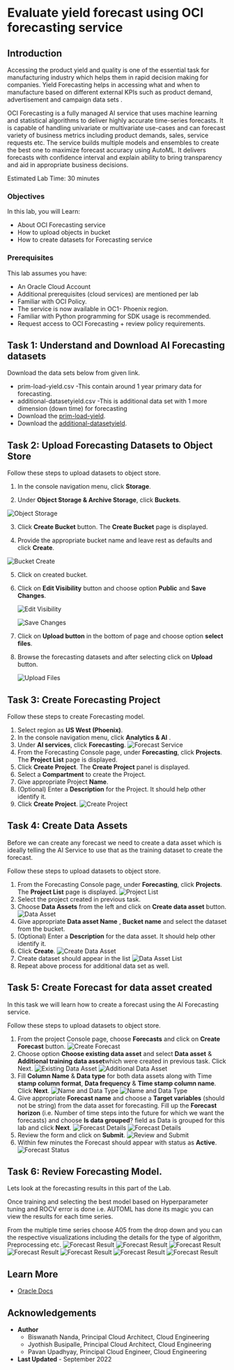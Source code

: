 # Evaluate yield forecast using OCI forecasting service

## Introduction

Accessing the product yield and quality is one of the essential task for manufacturing industry which helps them in rapid decision making for companies. Yield Forecasting helps in accessing what and when to manufacture based on different external KPIs such as product demand, advertisement and campaign data sets .

OCI Forecasting is a fully managed AI service that uses machine learning and statistical algorithms to deliver highly accurate time-series forecasts. It is capable of handling univariate or multivariate use-cases and can forecast variety of business metrics including product demands, sales, service requests etc. The service builds multiple models and ensembles to create the best one to maximize forecast accuracy using AutoML. It delivers forecasts with confidence interval and explain ability to bring transparency and aid in appropriate business decisions.

Estimated Lab Time: 30 minutes

### Objectives

In this lab, you will Learn:
* About OCI Forecasting service
* How to upload objects in bucket
* How to create datasets for Forecasting service

### Prerequisites

This lab assumes you have:
* An Oracle Cloud Account
* Additional prerequisites (cloud services) are mentioned per lab
* Familiar with OCI Policy.
* The service is now available in OC1- Phoenix region.
* Familiar with Python programming for SDK usage is recommended.
* Request access to OCI Forecasting + review policy requirements.




## Task 1: Understand and Download AI Forecasting datasets

Download the data sets below from given link.

* prim-load-yield.csv         \-This contain around 1 year primary data for forecasting.
* additional-datasetyield.csv \-This is additional data set with 1 more dimension (down time) for forecasting
* Download the [prim-load-yield](files/prim-load-yield.csv).
* Download the [additional-datasetyield](files/additional-datasetyield.csv).


## Task 2: Upload Forecasting Datasets to Object Store
Follow these steps to upload datasets to object store.

1. In the console navigation menu, click **Storage**.

2. Under **Object Storage & Archive Storage**, click **Buckets**.

  ![Object Storage](images/object-storage.png)

3. Click **Create Bucket** button. The **Create Bucket** page is displayed.

4. Provide the appropriate bucket name and leave rest as defaults and click **Create**.

  ![Bucket Create](images/bucket-create.png)

5. Click on created bucket.

6. Click on **Edit Visibility** button and choose option **Public** and **Save Changes**.

	![Edit Visibility](images/edit-visibility.png)

	![Save Changes](images/save-edit-visibility.png)

7. Click on **Upload button** in the bottom of page and choose option **select files**.

8. Browse the forecasting datasets and after selecting click on **Upload** button.

	![Upload Files](images/file-upload.png)


## Task 3: Create Forecasting Project
Follow these steps to create Forecasting model.

1. Select region as **US West (Phoenix)**.
2. In the console navigation menu, click **Analytics & AI** .
3. Under **AI services**, click **Forecasting**.
	![Forecast Service](images/forecasting-service.png)
4. From the Forecasting Console page, under **Forecasting**, click **Projects**.
   The **Project List** page is displayed.
5. Click **Create Project**.
   The **Create Project** panel is displayed.
6. Select a **Compartment** to create the Project.
7. Give appropriate Project **Name**.  
8. (Optional) Enter a **Description** for the Project. It should help other identify it.
9. Click **Create Project**.
	 	![Create Project](images/project-create.png)

## Task 4: Create Data Assets
Before we can create any forecast we need to create a data asset which is ideally telling the AI Service to use that as the training dataset to create the forecast.

Follow these steps to upload datasets to object store.

1. From the Forecasting Console page, under **Forecasting**, click **Projects**.
   The **Project List** page is displayed.
	 	![Project List](images/project-list.png)
2. Select the project created in previous task.
3. Choose **Data Assets** from the left and click on **Create data asset** button.
    ![Data Asset](images/create-data-asset.png)
4. Give appropriate **Data asset Name** , **Bucket name** and select the dataset from the bucket.  
5. (Optional) Enter a **Description** for the data asset. It should help other identify it.
6. Click **Create**.
   ![Create Data Asset](images/create-dataasset.png)
7. Create dataset should appear in the list
   ![Data Asset List](images/data-asset-list.png)
8. Repeat above process for additional data set as well.

## Task 5: Create Forecast for data asset created

In this task we will learn how to create a forecast using the AI Forecasting service.

Follow these steps to upload datasets to object store.

1. From the project Console page, choose **Forecasts** and click on **Create Forecast** button.
  ![Create Forecast](images/forecast-create.png)
2. Choose option **Choose existing data asset** and select **Data asset** & **Additional training data asset**which were created  in previous task. Click Next.
  ![Existing Data Asset](images/existing-data-asset.png)
	![Additional Data Asset](images/additional-data-asset.png)
3. Fill **Column Name** & **Data type** for both data assets along with Time **stamp column format**, **Data frequency** & **Time stamp  column name**. Click **Next**.
  ![Name and Data Type](images/column-data-type1.png)
	![Name and Data Type](images/column-data-type2.png)
4. Give appropriate **Forecast name** and choose a **Target variables** (should not be string) from the data asset for forecasting. Fill up the **Forecast horizon** (i.e. Number of time steps into the future for which we want the forecasts) and choose **Is data grouped**? field as Data is grouped for this lab and click **Next**.
  ![Forecast Details](images/forecasting-details1.png)
	![Forecast Details](images/forecasting-details2.png)
5. Review the form and click on **Submit**.
  ![Review and Submit](images/review-submit.png)
6. Within few minutes the Forecast should appear with status as **Active**.
  ![Forecast Status](images/forecasting-status.png)

## Task 6: Review Forecasting Model.

Lets look at the forecasting results in this part of the Lab.

Once training and selecting the best model based on Hyperparameter tuning and ROCV error is done i.e. AUTOML has done its magic you can view the results for each time series.

From the multiple time series choose A05 from the drop down and you can the respective visualizations including the details for the type of algorithm, Preprocessing etc.
![Forecast Result](images/forecasting-result1.png)
![Forecast Result](images/forecasting-result2.png)
![Forecast Result](images/forecasting-result3.png)
![Forecast Result](images/forecasting-result4.png)
![Forecast Result](images/forecasting-result5.png)
![Forecast Result](images/forecasting-result6.png)
![Forecast Result](images/forecasting-result7.png)


## Learn More

* [Oracle Docs](http://docs.oracle.com)


## Acknowledgements
* **Author**
    * Biswanath Nanda, Principal Cloud Architect, Cloud Engineering
    * Jyothish Busipalle, Principal Cloud Architect, Cloud Engineering
    * Pavan Upadhyay, Principal Cloud Engineer, Cloud Engineering
* **Last Updated** - September 2022
